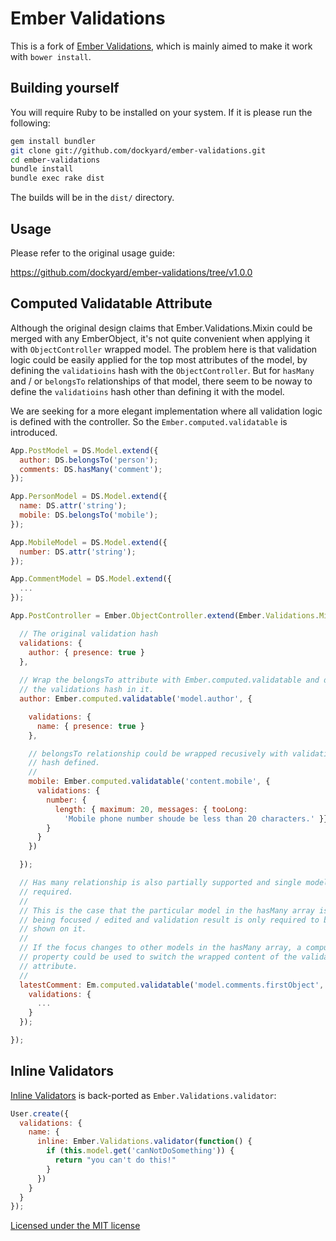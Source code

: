 # Ember Validations #

This is a fork of [Ember Validations](https://github.com/dockyard/ember-validations),
which is mainly aimed to make it work with `bower install`.

## Building yourself ##

You will require Ruby to be installed on your system. If it is please
run the following:

```bash
gem install bundler
git clone git://github.com/dockyard/ember-validations.git
cd ember-validations
bundle install
bundle exec rake dist
```

The builds will be in the `dist/` directory.

## Usage ##

Please refer to the original usage guide:

https://github.com/dockyard/ember-validations/tree/v1.0.0

## Computed Validatable Attribute ##

Although the original design claims that Ember.Validations.Mixin could be
merged with any EmberObject, it's not quite convenient when applying it
with `ObjectController` wrapped model. The problem here is that validation
logic could be easily applied for the top most attributes of the model, by
defining the `validatioins` hash with the `ObjectController`. But for `hasMany`
and / or `belongsTo` relationships of that model, there seem to be noway to
define the `validatioins` hash other than defining it with the model.

We are seeking for a more elegant implementation where all validation logic is
defined with the controller. So the `Ember.computed.validatable` is introduced.

```js
App.PostModel = DS.Model.extend({
  author: DS.belongsTo('person');
  comments: DS.hasMany('comment');
});

App.PersonModel = DS.Model.extend({
  name: DS.attr('string');
  mobile: DS.belongsTo('mobile');
});

App.MobileModel = DS.Model.extend({
  number: DS.attr('string');
});

App.CommentModel = DS.Model.extend({
  ...
});

App.PostController = Ember.ObjectController.extend(Ember.Validations.Mixin, {

  // The original validation hash
  validations: {
    author: { presence: true }
  },
  
  // Wrap the belongsTo attribute with Ember.computed.validatable and define
  // the validations hash in it.
  author: Ember.computed.validatable('model.author', {

    validations: {
      name: { presence: true }
    },

    // belongsTo relationship could be wrapped recusively with validations
    // hash defined. 
    //
    mobile: Ember.computed.validatable('content.mobile', {
      validations: {
        number: {
          length: { maximum: 20, messages: { tooLong: 
            'Mobile phone number shoude be less than 20 characters.' }},
        }
      }
    })

  }); 

  // Has many relationship is also partially supported and single model is
  // required.
  //
  // This is the case that the particular model in the hasMany array is
  // being focused / edited and validation result is only required to be
  // shown on it.
  // 
  // If the focus changes to other models in the hasMany array, a computed
  // property could be used to switch the wrapped content of the validatable
  // attribute.
  //
  latestComment: Em.computed.validatable('model.comments.firstObject', {
    validations: {
      ...
    } 
  });

});
```

## Inline Validators ##

[Inline Validators](https://github.com/dockyard/ember-validations#inline-validators)
is back-ported as `Ember.Validations.validator`:

```js
User.create({
  validations: {
    name: {
      inline: Ember.Validations.validator(function() {
        if (this.model.get('canNotDoSomething')) {
          return "you can't do this!"
        }
      }) 
    }
  }
});
```

[Licensed under the MIT license](http://www.opensource.org/licenses/mit-license.php)
